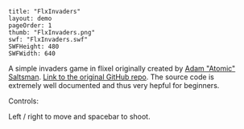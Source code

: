 ```
title: "FlxInvaders"
layout: demo
pageOrder: 1
thumb: "FlxInvaders.png"
swf: "FlxInvaders.swf"
SWFHeight: 480
SWFWidth: 640
```

A simple invaders game in flixel originally created by [Adam "Atomic" Saltsman](https://twitter.com/ADAMATOMIC).&nbsp;[Link to the original GitHub repo](https://github.com/AdamAtomic/Flx-Invaders). The source code is extremely&nbsp;well documented and thus very hepful for beginners.

Controls:

Left / right to move and spacebar to shoot.